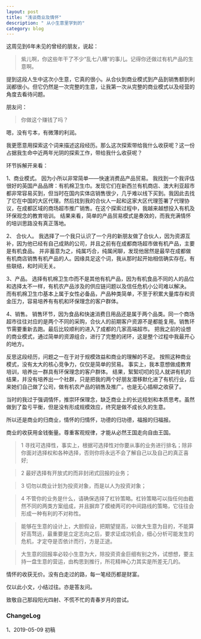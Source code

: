 ```yaml
---
layout: post
title: "浅谈商业及情怀"
description: " 从小生意里学到的"
category: blog
---
```



这周见到6年未见的曾经的朋友，说起：

> 紫儿啊，你这些年干了不少“乱七八糟”的事儿。记得你还做过有机产品的生意啊。

提到这段人生中这次小生意，它真的很小。从合伙到商业模式到产品到销售额到利润都很小。但它仍然是一次完整的生意，让我第一次从完整的商业模式以及经营的角度去看待问题。



朋友问：

> 你做这个赚钱了吗？

嗯，没有亏本，有微薄的利润。



我更愿意用探索这个词来描述这段经历。那么这次探索带给我什么收获呢？这一份占据我生命中近两年光阴的探索工作，带给我什么收获呢？ 



环节拆解开来看：



1、商业模式。 因为小所以非常简单——快速消费品产品贸易。 我找到一个我评估很好的英国产品品牌：有机棉卫生巾。发现它们在新西兰有机商店、澳大利亚超市都非常容易买到，但当时在国内实体店销售很少，几乎难以线下买到。我因此去找了它在中国的大区代理。然后找到我的合伙人一起和这家大区代理签署了代理协议，在成都区域的商场超市推广销售。在这个探索过程中，我越来越想投入有机及环保观念的教育培训。 结果来看，简单的产品贸易模式是奏效的，而我充满情怀的培训思路没有真正落地。



2、 合伙人。 我选择了一个我只认识了一个月的新朋友做了合伙人，因为资源互补，因为他已经有自己成熟的公司，并且之前有在成都商场超市做有机产品，主要是有机食品。 并非蓄意为之，纯属巧合，纯属闲聊，发现他居然是最早在成都做有机商店销售有机产品的人。因缘具足这个词，我从那时起开始相信确实存在。有些联结，和时间无关。



3、产品。 选择有机棉卫生巾而不是其他有机产品，因为有机食品不同的人的品位和选择太不一样，有机农产品涉及的供应链问题以及信任危机小公司难以解决。 而有机棉卫生巾基本上属于女性必备品，产品种类简单，不至于积累大量库存和资金压力，容易培养有有机和环保理念的客户群体。



4、销售。 销售环节，因为食品和快速消费日用品还是属于两个品类。同一个商场超市往往对应的是两个不同的采购，合伙人的前期客户资源不是都能复用。销售环节需要重新去跑。最后比较顺利的进入了成都的几家高端超市。 把我之前的设想的商业模式，通过简单的资源组合，进行了完整的闭环，这是整个过程中我最开心的地方。



​反思这段经历，问题之一在于对于规模效益和商业的理解的不足。 按照这种商业模式，没有太大的核心竞争力，仅仅是简单的贸易。 事实上，我本意想做成教育培训，培养出一群具有环保理念的客户群体。 结果，絮絮叨叨的见人就讲有机的结果，并没有培养出一个社群，只是把我的两个好朋友潜移默化进了有机行业，后来她们自己做了公司，做有机农产品的销售及推广。也是无心插柳之收获了。



当时的我过于强调情怀，推崇环保理念，缺乏商业上的长远规划和本质思考。虽然做到了盈亏平衡，但是没有形成规模效应，终究是做不成长久的生意。



所以还是商业的归商业，情怀的归情怀，功德的归功德，福报的归福报。


商业的收获用金钱衡量。尊重客观规律，才能从必然王国走向自由王国。

>  1 寻找可选择性，事实上，根据可选择性对你要从事的业务进行排名；除非你面对选择权和各种选择，否则你将永远不会了解自己以及自己的真正喜好;

>  2 最好选择有开放式的而非封闭式回报的业务；
  
>  3 切勿以商业计划为投资对象，而是以人为投资对象；
  
>  4 不管你的业务是什么，请确保选择了杠铃策略。杠铃策略可以指任何由截然不同的两类方案组成，并且摒弃了模棱两可的中间路线的策略，它往往会形成一种有利的不对称性。

> 能够在生意的设计上，大胆假设，把期望提高，以做大生意为目的，不能算好高骛远，最重要是立定志向之后，要求证成功机会，细心分析可能发生的危机，才定夺是否依计而行，方是正途。

> 大生意的回报率必较小生意为大，除投资资金巨细有别之外，试想想，要主持一盘生意的营运，由构思到推行，所花精神心力其实是所差无几的。


情怀的收获无价。没有白走过的路，每一笔经历都是财富。



仅以此小文，小结过往。亦是答友问。

致敬自己那段阳光四射、不慌不忙的青春岁月的尝试。

### ChangeLog

1、2019-05-09 初稿
